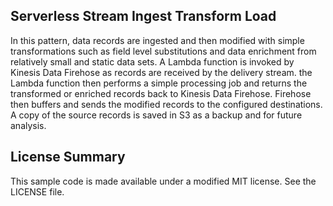 ## Serverless Stream Ingest Transform Load

In this pattern, data records are ingested and then modified with simple transformations such as field level substitutions and data enrichment from relatively small and static data sets. A Lambda function is invoked by Kinesis Data Firehose as records are received by the delivery stream. the Lambda function then performs a simple processing job and returns the transformed or enriched records back to Kinesis Data Firehose. Firehose then buffers and sends the modified records to the configured destinations. A copy of the source records is saved in S3 as a backup and for future analysis.

## License Summary

This sample code is made available under a modified MIT license. See the LICENSE file.
